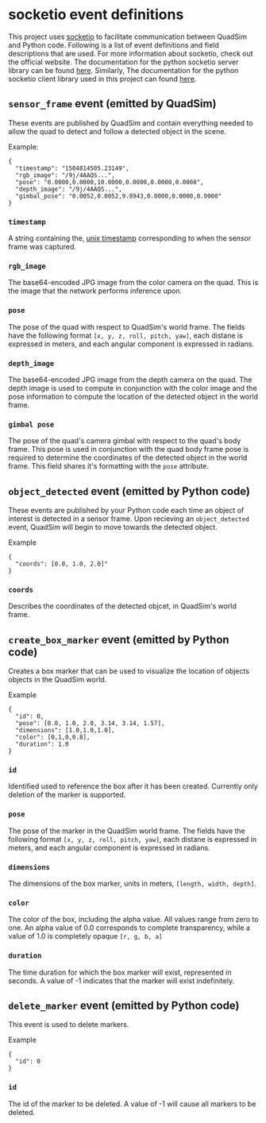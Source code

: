 # socketio event definitions #
This project uses [socketio](https://socket.io/) to facilitate communication between QuadSim and Python code.
Following is a list of event definitions and field descriptions that are used. For more information about socketio, check out the official website. The documentation for the python socketio server library can be found 
[here](https://python-socketio.readthedocs.io/en/latest/). Similarly, The documentation for the python socketio client library used in this project can found [here](https://pypi.python.org/pypi/socketIO-client).


## `sensor_frame` event (emitted by QuadSim) ##
These events are published by QuadSim and contain everything needed to allow the quad to detect and follow a detected object in the scene.

Example:
```
{
  "timestamp": "1504814505.23149",
  "rgb_image": "/9j/4AAQS...",
  "pose": "0.0000,0.0000,10.0000,0.0000,0.0000,0.0000",
  "depth_image": "/9j/4AAQS...",
  "gimbal_pose": "0.0052,0.0052,9.8943,0.0000,0.0000,0.0000"
}
```

### `timestamp` ###
A string containing the, [unix timestamp](https://en.wikipedia.org/wiki/Unix_time) corresponding to when the sensor frame was captured.

### `rgb_image` ###
The base64-encoded JPG image from the color camera on the quad. This is the image that the network performs inference upon.

### `pose` ###
The pose of the quad with respect to QuadSim's world frame. The fields have the following format `[x, y, z, roll, pitch, yaw]`, each distane is expressed in meters, and each angular component is expressed in radians.

### `depth_image` ###
The base64-encoded JPG image from the depth camera on the quad. The depth image is used to compute in conjunction with the color image and the pose information to compute the location of the detected object in the world frame.

### `gimbal pose ` ###
The pose of the quad's camera gimbal with respect to the quad's body frame. This pose is used in conjunction with the quad body frame pose is required to determine the coordinates of the detected object in the world frame. This field shares it's formatting with the `pose` attribute.

## `object_detected` event (emitted by Python code) ##
These events are published by your Python code each time an object of interest is detected in a sensor frame. Upon recieving an `object_detected` event, QuadSim will begin to move towards the detected object.

Example
```
{
  "coords": [0.0, 1.0, 2.0]"
}
```

### `coords` ###
Describes the coordinates of the detected objcet, in QuadSim's world frame.

## `create_box_marker` event (emitted by Python code) ##
Creates a box marker that can be used to visualize the location of objects objects in the QuadSim world.

Example
```
{
  "id": 0,
  "pose": [0.0, 1.0, 2.0, 3.14, 3.14, 1.57],
  "dimensions": [1.0,1.0,1.0],
  "color": [0,1,0,0.8],
  "duration": 1.0
}
```

### `id` ###
Identified used to reference the box after it has been created. Currently only deletion of the marker is supported.

### `pose` ###
The pose of the marker in the QuadSim world frame. The fields have the following format `[x, y, z, roll, pitch, yaw]`, each distane is expressed in meters, and each angular component is expressed in radians.

### `dimensions` ###
The dimensions of the box marker, units in meters, `[length, width, depth]`.

### `color` ###
The color of the box, including the alpha value. All values range from zero to one. An alpha value of 0.0 corresponds to complete transparency, while a value of 1.0 is completely opaque `[r, g, b, a]`

### `duration` ###
The time duration for which the box marker will exist, represented in seconds. A value of -1 indicates that the marker will exist indefinitely.


## `delete_marker` event (emitted by Python code) ##
This event is used to delete markers.

Example
```
{
  "id": 0
}
```

### `id` ###
The id of the marker to be deleted. A value of -1 will cause all markers to be deleted.
